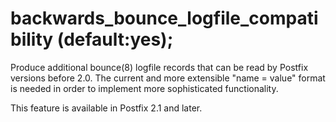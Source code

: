 # backwards_bounce_logfile_compatibility (default:yes); 


Produce additional bounce(8) logfile records that can be read by
Postfix versions before 2.0. The current and more extensible "name =
value" format is needed in order to implement more sophisticated
functionality.



This feature is available in Postfix 2.1 and later.



